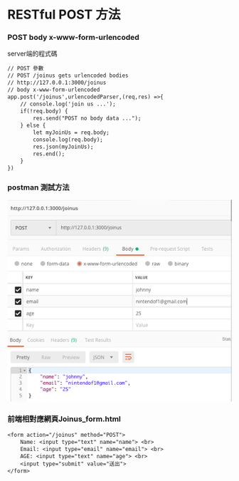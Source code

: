 # RESTful POST 方法
### POST body x-www-form-urlencoded
server端的程式碼
```javascript=
// POST 參數
// POST /joinus gets urlencoded bodies
// http://127.0.0.1:3000/joinus
// body x-www-form-urlencoded
app.post('/joinus',urlencodedParser,(req,res) =>{
    // console.log('join us ...');
    if(!req.body) {
        res.send("POST no body data ...");
    } else {
        let myJoinUs = req.body;
        console.log(req.body);
        res.json(myJoinUs);
        res.end();
    }
})
```
### postman 測試方法

![](wwwroot/postman_1.png)

### 前端相對應網頁Joinus_form.html
```htmlmixed=
<form action="/joinus" method="POST">
    Name: <input type="text" name="name"> <br>
    Email: <input type="email" name="email"> <br>
    AGE: <input type="text" name="age"> <br>
    <input type="submit" value="送出">
</form>
```
